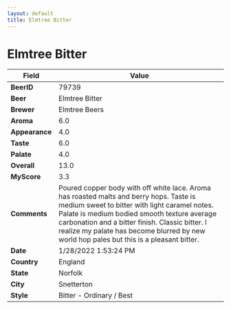 ```yaml
---
layout: default
title: Elmtree Bitter
---
```


# Elmtree Bitter

| Field         | Value     |
|---------------|-----------|
| **BeerID** | 79739 |
| **Beer** | Elmtree Bitter |
| **Brewer** | Elmtree Beers |
| **Aroma** | 6.0 |
| **Appearance** | 4.0 |
| **Taste** | 6.0 |
| **Palate** | 4.0 |
| **Overall** | 13.0 |
| **MyScore** | 3.3 |
| **Comments** | Poured copper body with off white lace. Aroma has roasted malts and berry hops. Taste is medium sweet to bitter with light caramel notes. Palate is medium bodied smooth texture average carbonation and a bitter finish. Classic bitter. I realize my palate has become blurred by new world hop pales but this is a pleasant bitter. |
| **Date** | 1/28/2022 1:53:24 PM |
| **Country** | England |
| **State** | Norfolk |
| **City** | Snetterton |
| **Style** | Bitter - Ordinary / Best |

